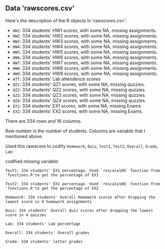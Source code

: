 ## Data 'rawscores.csv'

Here's the description of the R objects in 'rawscores.csv':


- `HW1`: 334 students' HW1 scores, with some NA, missing assignments.
- `HW2`: 334 students' HW2 scores, with some NA, missing assignments.
- `HW3`: 334 students' HW3 scores, with some NA, missing assignments.
- `HW4`: 334 students' HW4 scores, with some NA, missing assignments.
- `HW5`: 334 students' HW5 scores, with some NA, missing assignments.
- `HW6`: 334 students' HW6 scores, with some NA, missing assignments.
- `HW7`: 334 students' HW7 scores, with some NA, missing assignments.
- `HW8`: 334 students' HW8 scores, with some NA, missing assignments.
- `HW9`: 334 students' HW9 scores, with some NA, missing assignments.
- `ATT`: 334 students' Lab attendence scores
- `QZ1`: 334 students' QZ1 scores, with some NA, missing quzzies.
- `QZ2`: 334 students' QZ2 scores, with some NA, missing quzzies.
- `QZ3`: 334 students' QZ3 scores, with some NA, missing quzzies.
- `QZ4`: 334 students' QZ4 scores, with some NA, missing quzzies.
- `EX1`: 334 students' EX1 scores, with some NA, missing Exams.
- `EX2`: 334 students' EX2 scores, with some NA, missing Exams.

There are 334 rows and 16 columns.

Row number is the number of students. Columns are variable that I mentioned above.

Used this rawscore to codify `Homework`, `Quiz`, `Test1`, `Test2`, `Overall`, `Grade`, `Lab`:

codified missing variable:

```
Test1: 334 students' EX1 percentage. Used `rescale100` function from 'functions.R'to get the percentage of EX1
```
```
Test2: 334 students' EX2 percentage. Used `rescale100` function from 'functions.R'to get the percentage of EX2
```
```
Homework: 334 students' Overall Homework scores after dropping the lowest score in 9 homework assignments
```
```
Quiz: 334 students' Overall Quiz scores after dropping the lowest score in 4 quizzes
```
```
Lab: 334 students' Lab percentage
```
```
Overall: 334 students' Overall grades
```
```
Grade: 334 students' letter grades
```

